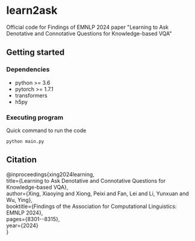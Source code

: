 # learn2ask
Official code for Findings of EMNLP 2024 paper "Learning to Ask Denotative and Connotative Questions for Knowledge-based VQA"

## Getting started

### Dependencies
* python >= 3.6
* pytorch >= 1.7.1
* transformers
* h5py

### Executing program
Quick command to run the code
```
python main.py
```

## Citation
@inproceedings{xing2024learning, \
  title={Learning to Ask Denotative and Connotative Questions for Knowledge-based VQA}, \
  author={Xing, Xiaoying and Xiong, Peixi and Fan, Lei and Li, Yunxuan and Wu, Ying}, \
  booktitle={Findings of the Association for Computational Linguistics: EMNLP 2024}, \
  pages={8301--8315}, \
  year={2024} \
}
